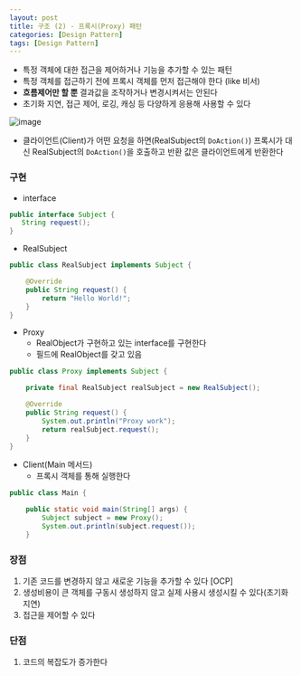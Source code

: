 ```yaml
---
layout: post
title: 구조 (2) - 프록시(Proxy) 패턴
categories: [Design Pattern]
tags: [Design Pattern]
---
```

- 특정 객체에 대한 접근을 제어하거나 기능을 추가할 수 있는 패턴
- 특정 객체를 접근하기 전에 프록시 객체를 먼저 접근해야 한다 (like 비서)
- **흐름제어만 할 뿐** 결과값을 조작하거나 변경시켜서는 안된다
- 초기화 지연, 접근 제어, 로깅, 캐싱 등 다양하게 응용해 사용할 수 있다

![image](https://user-images.githubusercontent.com/48157259/168471773-9ffcafc6-6d11-45f0-935e-996ce487ef68.png)

- 클라이언트(Client)가 어떤 요청을 하면(RealSubject의 `DoAction()`) 프록시가 대신 RealSubject의 `DoAction()`을 호출하고 반환 값은 클라이언트에게 반환한다

### 구현
- interface

```java
public interface Subject {
   String request();
}
```

- RealSubject

```java
public class RealSubject implements Subject {

    @Override
    public String request() {
        return "Hello World!";
    }
}
```

- Proxy
  - RealObject가 구현하고 있는 interface를 구현한다
  - 필드에 RealObject를 갖고 있음

```java
public class Proxy implements Subject {

    private final RealSubject realSubject = new RealSubject();

    @Override
    public String request() {
        System.out.println("Proxy work");
        return realSubject.request();
    }
}
```

- Client(Main 메서드)
  - 프록시 객체를 통해 실행한다

```java
public class Main {

    public static void main(String[] args) {
        Subject subject = new Proxy();
        System.out.println(subject.request());
    }
```


### 장점
1. 기존 코드를 변경하지 않고 새로운 기능을 추가할 수 있다 [OCP]
2. 생성비용이 큰 객체를 구동시 생성하지 않고 실제 사용시 생성시킬 수 있다(초기화 지연)
3. 접근을 제어할 수 있다

### 단점
1. 코드의 복잡도가 증가한다